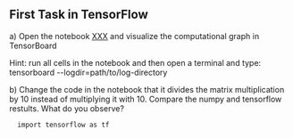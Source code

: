 ## First Task in TensorFlow

a) Open the notebook [XXX](XXX) and visualize the computational graph in TensorBoard

Hint: run all cells in the notebook and then open a terminal and type: tensorboard --logdir=path/to/log-directory

b) Change the code in the notebook that it divides the matrix multiplication by 10 instead of multiplying it with 10. Compare the numpy and tensorflow restults. What do you observe?
```
  import tensorflow as tf
```

